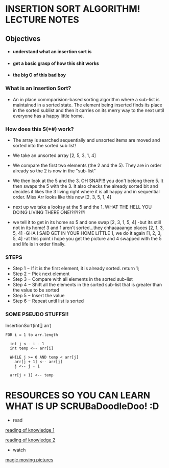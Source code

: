 
# INSERTION SORT ALGORITHM! LECTURE NOTES

## Objectives

- #### understand what an insertion sort is 
- #### get a basic grasp of how this shit works
- #### the big O of this bad boy
  
### What is an Insertion Sort?
  
  - An in place commparision-based sorting algorithm where a sub-list is maintained in a sorted state. The element being inserted finds its place in the sorted sublist and then it carries on its merry way to the next until everyone has a happy little home. 

### How does this S(*#) work?

  - The array is searched sequentially and unsorted items are moved and sorted into the sorted sub list!

  - We take an unsorted array [2, 5, 3, 1, 4]
  - We compare the first two elements (the 2 and the 5). They are in order already so the 2 is now in the "sub-list"
  - We then look at the 5 and the 3. OH SNAP!!! you don't belong there 5. It then swaps the 5 with the 3. It also checks the already sorted bit and decides it likes the 3 living right where it is all happy and in sequential order. Miss Arr looks like this now [2, 3, 5, 1, 4]
  - next up we take a looksy at the 5 and the 1. WHAT THE HELL YOU DOING LIVING THERE ONE!?!?!?!?!
  - we tell it to get in its home so 5 and one swap [2, 3, 1, 5, 4]
  -but its still not in its home! 3 and 1 aren't sorted...they chhaaaaange places [2, 1, 3, 5, 4]
  -GHA I SAID GET IN YOUR HOME LITTLE 1, we do it again [1, 2, 3, 5, 4]
  -at this point i hope you get the picture and 4 swapped with the 5 and life is in order finally. 

### STEPS 

  - Step 1 − If it is the first element, it is already sorted. return 1;
  - Step 2 − Pick next element
  - Step 3 − Compare with all elements in the sorted sub-list
  - Step 4 − Shift all the elements in the sorted sub-list that is greater than the value to be sorted
  - Step 5 − Insert the value
  - Step 6 − Repeat until list is sorted

### SOME PSEUDO STUFFS!!

  InsertionSort(int[] arr)
  
    FOR i = 1 to arr.length
    
      int j <-- i - 1
      int temp <-- arr[i]
      
      WHILE j >= 0 AND temp < arr[j]
        arr[j + 1] <-- arr[j]
        j <-- j - 1
        
      arr[j + 1] <-- temp

# RESOURCES SO YOU CAN LEARN WHAT IS UP SCRUBaDoodleDoo! :D
- read

[reading of knowledge 1](https://hackernoon.com/programming-with-js-insertion-sort-1316df8354f5)

[reading of knowledge 2](https://medium.com/javascript-algorithms/javascript-algorithms-insertion-sort-59b6b655373c)

- watch 

[magic moving pictures](https://www.youtube.com/watch?v=uIUnaiVJySM)

